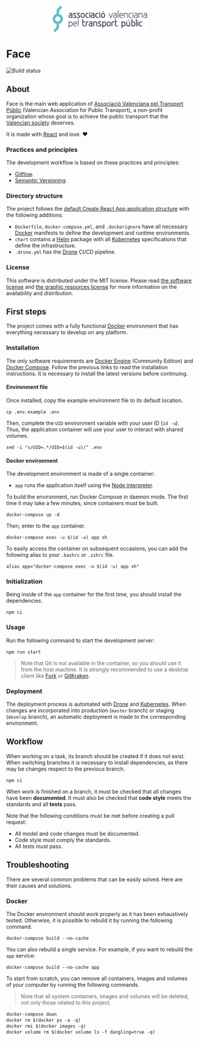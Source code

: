 <p align="center"><a href="https://avptp.org"><img src="src/images/imagotype.svg" height="70px"></a></p>

# Face

![Build status](https://drone.dev.avptp.org/api/badges/avptp/face/status.svg)

## About

Face is the main web application of [Associació Valenciana pel Transport Públic](https://avptp.org) (Valencian Association for Public Transport), a non-profit organization whose goal is to achieve the public transport that the [Valencian society](https://en.wikipedia.org/wiki/Valencian_Community) deserves.

It is made with [React](https://reactjs.org) and love. ❤

### Practices and principles

The development workflow is based on these practices and principles:

* [Gitflow](https://www.atlassian.com/git/tutorials/comparing-workflows/gitflow-workflow).
* [Semantic Versioning](https://semver.org).

### Directory structure

The project follows the [default Create React App application structure](https://facebook.github.io/create-react-app/docs/folder-structure) with the following additions:

* `Dockerfile`, `docker-compose.yml`, and `.dockerignore` have all necessary [Docker](https://www.docker.com) manifests to define the development and runtime environments.
* `chart` contains a [Helm](https://helm.sh) package with all [Kubernetes](https://kubernetes.io) specifications that define the infrastructure.
* `.drone.yml` has the [Drone](https://drone.io) CI/CD pipeline.

### License

This software is distributed under the MIT license. Please read [the software license](license.md) and [the graphic resources license](src/images/license.md) for more information on the availability and distribution.

## First steps

The project comes with a fully functional [Docker](https://www.docker.com) environment that has everything necessary to develop on any platform.

### Installation

The only software requirements are [Docker Engine](https://docs.docker.com/engine/installation/) (Community Edition) and [Docker Compose](https://docs.docker.com/compose/install/). Follow the previous links to read the installation instructions. It is necessary to install the latest versions before continuing.

#### Environment file

Once installed, copy the example environment file to its default location.

```Shell
cp .env.example .env
```

Then, complete the `UID` environment variable with your user ID (`id -u`). Thus, the application container will use your user to interact with shared volumes.

```Shell
sed -i "s/UID=.*/UID=$(id -u)/" .env
```

#### Docker environment

The development environment is made of a single container:

* `app` runs the application itself using the [Node interpreter](https://nodejs.org).

To build the environment, run Docker Compose in daemon mode. The first time it may take a few minutes, since containers must be built.

```Shell
docker-compose up -d
```

Then, enter to the `app` container.

```Shell
docker-compose exec -u $(id -u) app sh
```

To easily access the container on subsequent occasions, you can add the following alias to your `.bashrc` or `.zshrc` file.

```Shell
alias app="docker-compose exec -u $(id -u) app sh"
```

### Initialization

Being inside of the `app` container for the first time, you should install the dependencies.

```Shell
npm ci
```

### Usage

Run the following command to start the development server:

```Shell
npm run start
```

> Note that Git is not available in the container, so you should use it from the host machine. It is strongly recommended to use a desktop client like [Fork](https://git-fork.com) or [GitKraken](https://www.gitkraken.com).

### Deployment

The deployment process is automated with [Drone](https://drone.io) and [Kubernetes](https://kubernetes.io). When changes are incorporated into production (`master` branch) or staging (`develop` branch), an automatic deployment is made to the corresponding environment.

## Workflow

When working on a task, its branch should be created if it does not exist. When switching branches it is necessary to install dependencies, as there may be changes respect to the previous branch.

```Shell
npm ci
```

When work is finished on a branch, it must be checked that all changes have been **documented**. It must also be checked that **code style** meets the standards and all **tests** pass.

Note that the following conditions must be met before creating a pull request:

* All model and code changes must be documented.
* Code style must comply the standards.
* All tests must pass.

## Troubleshooting

There are several common problems that can be easily solved. Here are their causes and solutions.

### Docker

The Docker environment should work properly as it has been exhaustively tested. Otherwise, it is possible to rebuild it by running the following command.

```Shell
docker-compose build --no-cache
```

You can also rebuild a single service. For example, if you want to rebuild the `app` service:

```Shell
docker-compose build --no-cache app
```

To start from scratch, you can remove all containers, images and volumes of your computer by running the following commands.

> Note that all system containers, images and volumes will be deleted, not only those related to this project.

```Shell
docker-compose down
docker rm $(docker ps -a -q)
docker rmi $(docker images -q)
docker volume rm $(docker volume ls -f dangling=true -q)
```
